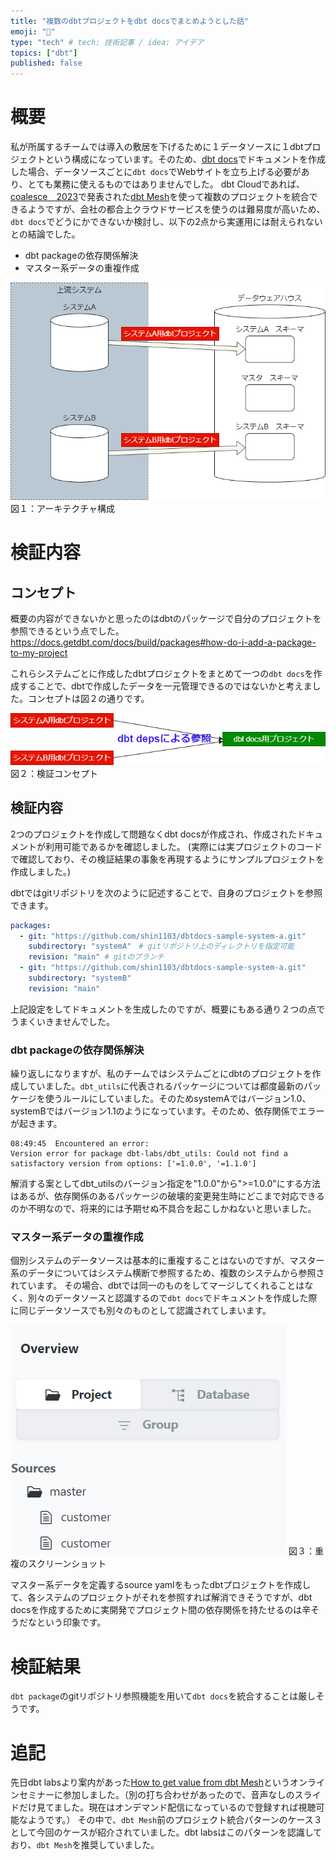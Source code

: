 ```yaml
---
title: "複数のdbtプロジェクトをdbt docsでまとめようとした話"
emoji: "📑"
type: "tech" # tech: 技術記事 / idea: アイデア
topics: ["dbt"]
published: false
---
```

# 概要
私が所属するチームでは導入の敷居を下げるために１データソースに１dbtプロジェクトという構成になっています。そのため、[dbt docs](https://docs.getdbt.com/docs/collaborate/documentation)でドキュメントを作成した場合、データソースごとに`dbt docs`でWebサイトを立ち上げる必要があり、とても業務に使えるものではありませんでした。
dbt Cloudであれば、[coalesce　2023](https://coalesce.getdbt.com/)で発表された[dbt Mesh](https://www.getdbt.com/product/dbt-mesh)を使って複数のプロジェクトを統合できるようですが、会社の都合上クラウドサービスを使うのは難易度が高いため、`dbt docs`でどうにかできないか検討し、以下の2点から実運用には耐えられないとの結論でした。
* dbt packageの依存関係解決
* マスター系データの重複作成

![](/images/challenge-aggregate-dbt-project-in-dbtdocs/architecture.drawio.png)
図１：アーキテクチャ構成

# 検証内容
## コンセプト
概要の内容ができないかと思ったのはdbtのパッケージで自分のプロジェクトを参照できるという点でした。
https://docs.getdbt.com/docs/build/packages#how-do-i-add-a-package-to-my-project

これらシステムごとに作成したdbtプロジェクトをまとめて一つの`dbt docs`を作成することで、dbtで作成したデータを一元管理できるのではないかと考えました。コンセプトは図２の通りです。

![](/images/challenge-aggregate-dbt-project-in-dbtdocs/concept.drawio.png)
図２：検証コンセプト

## 検証内容
2つのプロジェクトを作成して問題なくdbt docsが作成され、作成されたドキュメントが利用可能であるかを確認しました。
(実際には実プロジェクトのコードで確認しており、その検証結果の事象を再現するようにサンプルプロジェクトを作成しました。)

dbtではgitリポジトリを次のように記述することで、自身のプロジェクトを参照できます。
```yaml
packages:
  - git: "https://github.com/shin1103/dbtdocs-sample-system-a.git"
    subdirectory: "systemA"　# gitリポジトリ上のディレクトリを指定可能
    revision: "main" # gitのブランチ
  - git: "https://github.com/shin1103/dbtdocs-sample-system-a.git"
    subdirectory: "systemB"
    revision: "main"
```

上記設定をしてドキュメントを生成したのですが、概要にもある通り２つの点でうまくいきませんでした。
### dbt packageの依存関係解決
繰り返しになりますが、私のチームではシステムごとにdbtのプロジェクトを作成していました。`dbt_utils`に代表されるパッケージについては都度最新のパッケージを使うルールにしていました。そのためsystemAではバージョン1.0、systemBではバージョン1.1のようになっています。そのため、依存関係でエラーが起きます。
```log
08:49:45  Encountered an error:
Version error for package dbt-labs/dbt_utils: Could not find a satisfactory version from options: ['=1.0.0', '=1.1.0']
```
解消する案としてdbt_utilsのバージョン指定を"1.0.0"から">=1.0.0"にする方法はあるが、依存関係のあるパッケージの破壊的変更発生時にどこまで対応できるのか不明なので、将来的には予期せぬ不具合を起こしかねないと思いました。

### マスター系データの重複作成
個別システムのデータソースは基本的に重複することはないのですが、マスター系のデータについてはシステム横断で参照するため、複数のシステムから参照されています。
その場合、dbtでは同一のものをしてマージしてくれることはなく、別々のデータソースと認識するので`dbt docs`でドキュメントを作成した際に同じデータソースでも別々のものとして認識されてしまいます。

![](/images/challenge-aggregate-dbt-project-in-dbtdocs/duplicate_master.png)
図３：重複のスクリーンショット  

マスター系データを定義するsource yamlをもったdbtプロジェクトを作成して、各システムのプロジェクトがそれを参照すれば解消できそうですが、dbt docsを作成するために実開発でプロジェクト間の依存関係を持たせるのは辛そうだなという印象です。

# 検証結果
`dbt package`のgitリポジトリ参照機能を用いて`dbt docs`を統合することは厳しそうです。

# 追記
先日dbt labsより案内があった[How to get value from dbt Mesh](https://www.getdbt.com/resources/how-to-get-value-from-dbt-mesh)というオンラインセミナーに参加しました。（別の打ち合わせがあったので、音声なしのスライドだけ見てました。現在はオンデマンド配信になっているので登録すれば視聴可能なようです。）
その中で、`dbt Mesh`前のプロジェクト統合パターンのケース３として今回のケースが紹介されていました。dbt labsはこのパターンを認識しており、`dbt Mesh`を推奨していました。
